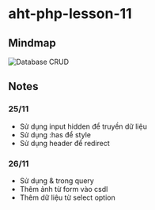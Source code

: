 ﻿# aht-php-lesson-11

## Mindmap
![Database   CRUD](https://github.com/user-attachments/assets/d279da14-a26a-481b-a2fb-5bb1025a346d)

## Notes
### 25/11
- Sử dụng input hidden để truyền dữ liệu
- Sử dụng :has để style
- Sử dụng header để redirect
### 26/11
- Sử dụng & trong query
- Thêm ảnh từ form vào csdl
- Thêm dữ liệu từ select option

